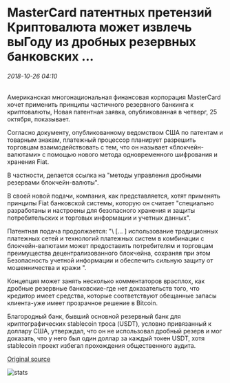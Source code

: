 # MasterCard патентных претензий Криптовалюта может извлечь выГоду из дробных резервных банковских ...

###### 2018-10-26 04:10

Американская многонациональная финансовая корпорация MasterCard хочет применить принципы частичного резервного банкинга к криптовалюты, Новая патентная заявка, опубликованная в четверг, 25 октября, показывает.

Согласно документу, опубликованному ведомством США по патентам и товарным знакам, платежный процессор планирует разрешить торговцам взаимодействовать с тем, что он называет «блокчейн-валютами» с помощью нового метода одновременного шифрования и хранения Fiat.

В частности, делается ссылка на "методы управления дробными резервами блокчейн-валюты".

В своей новой подачи, компания, как представляется, хотят применять принципы Fiat банковской системы, которую он считает "специально разработаны и настроены для безопасного хранения и защиты потребительских и торговых информации и учетных данных".

Патентная подача продолжается: "\ [... \] использование традиционных платежных сетей и технологий платежных систем в комбинации с блокчейн-валютами может предоставить потребителям и торговцам преимущества децентрализованного блокчейна, сохраняя при этом Безопасность учетной информации и обеспечить сильную защиту от мошенничества и кражи ".

Концепция может занять несколько комментаторов врасплох, как дробные резервные банковские-где нет доказательств того, что кредитор имеет средства, которые соответствуют обещанные запасы клиента-уже имеет прозрачное решение в Bitcoin.

Благородный банк, бывший основной резервный банк для криптографических stablecoin троса (USDT), условно привязанный к доллару США, утверждал, что он не использовал дробный резерв и мог доказать, что у него был один доллар за каждый токен USDT, хотя stablecoin проект избегал прохождения общественного аудита.

[Original source](https://cointelegraph.com/news/mastercard-patent-claims-cryptocurrency-can-benefit-from-fractional-reserve-banking)

![stats](https://c.statcounter.com/11760860/0/a89fa40b/1/ "stats")
